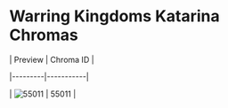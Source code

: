 # Warring Kingdoms Katarina Chromas


| Preview | Chroma ID |

|---------|-----------|

| ![55011](https://raw.communitydragon.org/latest/plugins/rcp-be-lol-game-data/global/default/v1/champion-chroma-images/55/55011.png) | 55011 |